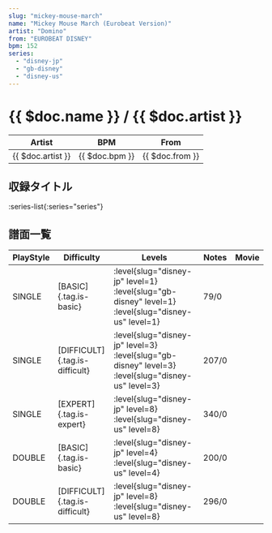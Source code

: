 ```yaml
---
slug: "mickey-mouse-march"
name: "Mickey Mouse March (Eurobeat Version)"
artist: "Domino"
from: "EUROBEAT DISNEY"
bpm: 152
series:
  - "disney-jp"
  - "gb-disney"
  - "disney-us"
---
```


# {{ $doc.name }} / {{ $doc.artist }}

|Artist|BPM|From|
|------|---|----|
|{{ $doc.artist }}|{{ $doc.bpm }}|{{ $doc.from }}|

## 収録タイトル

:series-list{:series="series"}

## 譜面一覧

|PlayStyle|Difficulty|Levels|Notes|Movie|
|---------|----------|------|-----|-----|
|SINGLE|[BASIC]{.tag.is-basic}|<div class="field is-grouped is-grouped-multiline">:level{slug="disney-jp" level=1} :level{slug="gb-disney" level=1} :level{slug="disney-us" level=1}</div>|79/0||
|SINGLE|[DIFFICULT]{.tag.is-difficult}|<div class="field is-grouped is-grouped-multiline">:level{slug="disney-jp" level=3} :level{slug="gb-disney" level=3} :level{slug="disney-us" level=3}</div>|207/0||
|SINGLE|[EXPERT]{.tag.is-expert}|<div class="field is-grouped is-grouped-multiline">:level{slug="disney-jp" level=8} :level{slug="disney-us" level=8}</div>|340/0||
|DOUBLE|[BASIC]{.tag.is-basic}|<div class="field is-grouped is-grouped-multiline">:level{slug="disney-jp" level=4} :level{slug="disney-us" level=4}</div>|200/0||
|DOUBLE|[DIFFICULT]{.tag.is-difficult}|<div class="field is-grouped is-grouped-multiline">:level{slug="disney-jp" level=8} :level{slug="disney-us" level=8}</div>|296/0||
